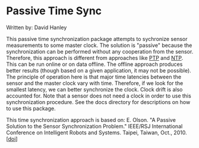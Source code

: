 # Passive Time Sync
Written by: David Hanley

This passive time synchronization package attempts to sychronize sensor measurements to some master clock. The solution is "passive" because the synchronization can be performed without any cooperation from the sensor. Therefore, this approach is different from approaches like [PTP](http://dx.doi.org/10.1109/IEEESTD.2008.4579760) and [NTP](http://dx.doi.org/10.1109/26.103043). This can be run online or on data offline. The offline approach produces better results (though based on a given application, it may not be possible). The principle of operation here is that major time latencies between the sensor and the master clock vary with time. Therefore, if we look for the smallest latency, we can better synchronize the clock. Clock drift is also accounted for. Note that a sensor does not need a clock in order to use this synchronization procedure. See the docs directory for descriptions on how to use this package.

This time synchronization approach is based on:
E. Olson. "A Passive Solution to the Sensor Synchronization Problem." IEEE/RSJ International Conference on Intelligent Robots and Systems. Taipei, Taiwan, Oct., 2010. [[doi](http://dx.doi.org/10.1109/IROS.2010.5650579)]



